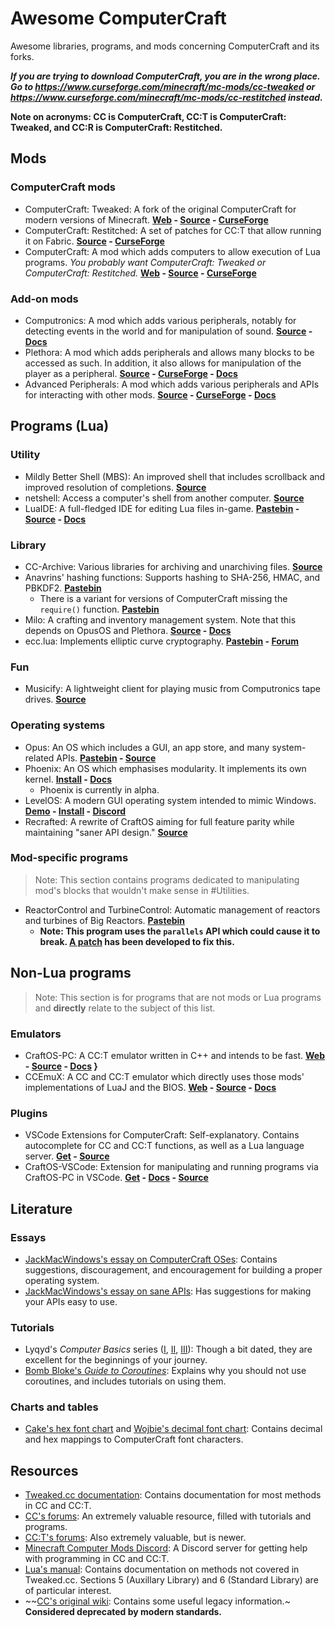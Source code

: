 # Awesome ComputerCraft
Awesome libraries, programs, and mods concerning ComputerCraft and its forks.

***If you are trying to download ComputerCraft, you are in the wrong place. Go to https://www.curseforge.com/minecraft/mc-mods/cc-tweaked or https://www.curseforge.com/minecraft/mc-mods/cc-restitched instead.***

**Note on acronyms: CC is ComputerCraft, CC:T is ComputerCraft: Tweaked, and CC:R is ComputerCraft: Restitched.**

## Mods
### ComputerCraft mods

- ComputerCraft: Tweaked: A fork of the original ComputerCraft for modern versions of Minecraft. **[Web](https://computercraft.cc) - [Source](https://github.com/cc-tweaked/CC-Tweaked) - [CurseForge](https://www.curseforge.com/minecraft/mc-mods/cc-tweaked)**
- ComputerCraft: Restitched: A set of patches for CC:T that allow running it on Fabric. **[Source](https://github.com/cc-tweaked/cc-restitched) - [CurseForge](https://www.curseforge.com/minecraft/mc-mods/cc-restitched)**
- ComputerCraft: A mod which adds computers to allow execution of Lua programs. *You probably want ComputerCraft: Tweaked or ComputerCraft: Restitched.* **[Web](http://computercraft.info) - [Source](https://githun.com/dan200/ComputerCraft) - [CurseForge](https://www.curseforge.com/minecraft/mc-mods/computercraft)**

### Add-on mods

- Computronics: A mod which adds various peripherals, notably for detecting events in the world and for manipulation of sound. **[Source](https://github.com/Vexatos/Computronics) - [Docs](https://wiki.vexatos.com/wiki:computronics)**
- Plethora: A mod which adds peripherals and allows many blocks to be accessed as such. In addition, it also allows for manipulation of the player as a peripheral. **[Source](https://github.com/SquidDev-CC/plethora) - [CurseForge](https://minecraft.curseforge.com/projects/plethora-peripherals) - [Docs](https://plethora.madefor.cc)**
- Advanced Peripherals: A mod which adds various peripherals and APIs for interacting with other mods. **[Source](https://github.com/Seniorendi/AdvancedPeripherals) - [CurseForge](https://www.curseforge.com/minecraft/mc-mods/advanced-peripherals) - [Docs](https://peaceful-nobel-03befe.netlify.app)**

## Programs (Lua)
### Utility

- Mildly Better Shell (MBS): An improved shell that includes scrollback and improved resolution of completions. **[Source](https://github.com/SquidDev-CC/mbs)**
- netshell: Access a computer's shell from another computer. **[Source](https://github.com/lyqyd/cc-netshell)**
- LuaIDE: A full-fledged IDE for editing Lua files in-game. **[Pastebin](https://pastebin.com/vyAZc6tJ) - [Source](https://github.com/benanders/LuaIDE) - [Docs](http://www.computercraft.info/forums2/index.php?/topic/12347-luaide-10-you-might-actually-like-editing-in-game/)**

### Library

- CC-Archive: Various libraries for archiving and unarchiving files. **[Source](https://github.com/MCJack123/CC-Archive)**
- Anavrins' hashing functions: Supports hashing to SHA-256, HMAC, and PBKDF2. **[Pastebin](https://pastebin.com/6UV4qfNF)**
    - There is a variant for versions of ComputerCraft missing the `require()` function. **[Pastebin](https://pastebin.com/Qk31PubV)**
- Milo: A crafting and inventory management system. Note that this depends on OpusOS and Plethora. **[Source](https://github.com/kepler155c/opus-apps/tree/master-1.8/milo) - [Docs](https://github.com/kepler155c/opus-apps/wiki/Milo-(crafting---storage-system))**
- ecc.lua: Implements elliptic curve cryptography. **[Pastebin](https://pastebin.com/ZGJGBJdg) - [Forum](https://www.computercraft.info/forums2/index.php?/topic/29803-elliptic-curve-cryptography/)**

### Fun

- Musicify: A lightweight client for playing music from Computronics tape drives. **[Source](https://github.com/knijin/musicify)**

### Operating systems

- Opus: An OS which includes a GUI, an app store, and many system-related APIs. **[Pastebin](https://pastebin.com/UzGHLbNC) - [Source](https://github.com/kepler155c/opus)**
- Phoenix: An OS which emphasises modularity. It implements its own kernel. **[Install](https://phoenix.madefor.cc/install.lua) - [Docs](https://phoenix.madefor.cc)**
    - Phoenix is currently in alpha.
- LevelOS: A modern GUI operating system intended to mimic Windows. **[Demo](https://www.youtube.com/watch?v=F29vH8W7ZjE) - [Install](http://install.leveloper.cc) - [Discord](https://discord.gg/vBsjGqy99U)**
- Recrafted: A rewrite of CraftOS aiming for full feature parity while maintaining "saner API design." **[Source](https://github.com/ocawesome101/recrafted)**

### Mod-specific programs

> Note: This section contains programs dedicated to manipulating mod's blocks that wouldn't make sense in #Utilities.

- ReactorControl and TurbineControl: Automatic management of reactors and turbines of Big Reactors. **[Pastebin](https://pastebin.com/p4zeq7Ma)**
    - **Note: This program uses the `parallels` API which could cause it to break. [A patch](https://pastebin.com/2ZrbnH5w) has been developed to fix this.**

## Non-Lua programs

> Note: This section is for programs that are not mods or Lua programs and **directly** relate to the subject of this list.

### Emulators

- CraftOS-PC: A CC:T emulator written in C++ and intends to be fast. **[Web](https://www.craftos-pc.cc) - [Source](https://github.com/MCJack123/craftos2) - [Docs](https://www.craftos-pc.cc/docs) }**
- CCEmuX: A CC and CC:T emulator which directly uses those mods' implementations of LuaJ and the BIOS. **[Web](https://emux.cc) - [Source](https://github.com/CCEmuX/CCEmuX) - [Docs](https://emux.cc/getting-started.html)**

### Plugins

- VSCode Extensions for ComputerCraft: Self-explanatory. Contains autocomplete for CC and CC:T functions, as well as a Lua language server. **[Get](https://marketplace.visualstudio.com/items?itemName=lemmmy.computercraft-extension-pack) - [Source](https://github.com/Lemmmy/computercraft-extension-pack)**
- CraftOS-VSCode: Extension for manipulating and running programs via CraftOS-PC in VSCode. **[Get](https://marketplace.visualstudio.com/items?itemName=JackMacWindows.craftos-pc) - [Docs](https://www.craftos-pc.cc/docs/extension) - [Source](https://github.com/MCJack123/vscode-craftos-pc)**

## Literature
### Essays

- [JackMacWindows's essay on ComputerCraft OSes](https://gist.github.com/MCJack123/4b2bca21bdc0cf5c67ce7177326c2154): Contains suggestions, discouragement, and encouragement for building a proper operating system.
- [JackMacWindows's essay on sane APIs](https://gist.github.com/MCJack123/39ac0847579b3676cc098aca5860c758): Has suggestions for making your APIs easy to use.

### Tutorials

- Lyqyd's _Computer Basics_ series ([I](http://www.computercraft.info/forums2/index.php?/topic/15033-computer-basics-i), [II](http://www.computercraft.info/forums2/index.php?/topic/15041-computer-basics-ii/), [III](http://www.computercraft.info/forums2/index.php?/topic/20905-computer-basics-iii/)): Though a bit dated, they are excellent for the beginnings of your journey.
- [Bomb Bloke's _Guide to Coroutines_](http://www.computercraft.info/forums2/index.php?/topic/25670-bbs-guide-to-coroutines/): Explains why you should not use coroutines, and includes tutorials on using them. 

### Charts and tables

- [Cake's hex font chart](https://thox.madefor.cc/_images/encodings-cc-chars.png) and [Wojbie's decimal font chart](https://cdn.discordapp.com/attachments/477911902152949771/933498000385400862/1642633650325141456271.png): Contains decimal and hex mappings to ComputerCraft font characters.

## Resources

- [Tweaked.cc documentation](https://tweaked.cc): Contains documentation for most methods in CC and CC:T.
- [CC's forums](https://computercraft.info/forums2): An extremely valuable resource, filled with tutorials and programs.
- [CC:T's forums](https://forums.computercraft.cc): Also extremely valuable, but is newer.
- [Minecraft Computer Mods Discord](https://discord.gg/H2UyJXe): A Discord server for getting help with programming in CC and CC:T.
- [Lua's manual](https://www.lua.org/manual/): Contains documentation on methods not covered in Tweaked.cc. Sections 5 (Auxillary Library) and 6 (Standard Library) are of particular interest.
- ~~[CC's original wiki](http://www.computercraft.info/wiki/Main_Page): Contains some useful legacy information.~ **Considered deprecated by modern standards.**
